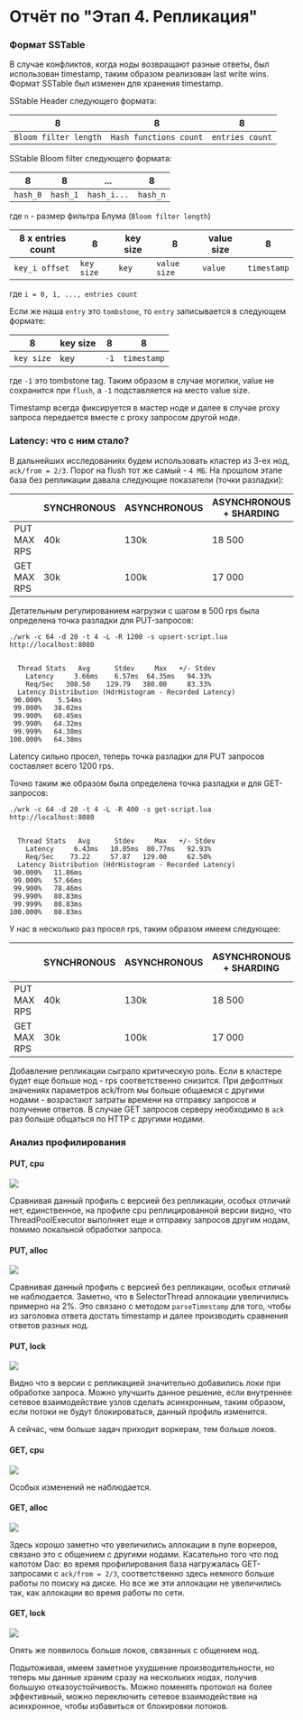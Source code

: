# Отчёт по "Этап 4. Репликация"

### Формат SSTable

В случае конфликтов, когда ноды возвращают разные ответы, был использован timestamp, таким образом
реализован last write wins. Формат SSTable был изменен для хранения timestamp.

SStable Header следующего формата:

| 8                     | 8                      | 8               |
|-----------------------|------------------------|-----------------|
| `Bloom filter length` | `Hash functions count` | `entries count` |

SStable Bloom filter следующего формата:

| 8      | 8      | ...       | 8      |
|--------|--------|-----------|--------|
| `hash_0` | `hash_1` | `hash_i...` | `hash_n` |

где `n` - размер фильтра Блума (`Bloom filter length`)

| 8 x entries count    | 8         | key size | 8           | value size | 8         |
|----------------------|-----------|----------|-------------|------------|-----------|
| `key_i offset` | `key size` | `key`      | `value size` | `value`      | `timestamp` |

где `i = 0, 1, ..., entries count`

Если же наша `entry` это `tombstone`, то `entry` записывается в следующем формате:

| 8         | key size | 8   | 8           |
|-----------|----------|-----|-------------|
| `key size` | key      | `-1` | `timestamp` |

где `-1` это tombstone tag. Таким образом в случае могилки, value не сохранится при `flush`, а `-1` подставляется на место value size.

Timestamp всегда фиксируется в мастер ноде и далее в случае proxy запроса передается вместе с proxy запросом другой ноде. 


### Latency: что с ним стало?

В дальнейших исследованиях будем использовать кластер из 3-ех нод, `ack/from = 2/3`. Порог на flush тот же самый - `4 МБ`. На прошлом этапе база без репликации давала следующие показатели (точки разладки):

|             | SYNCHRONOUS | ASYNCHRONOUS | ASYNCHRONOUS + SHARDING |
|-------------|-------------|--------------|-------------------------|
| PUT MAX RPS | 40k         | 130k         | 18 500                  |
| GET MAX RPS | 30k         | 100k         | 17 000                  |   


Детательным регулированием нагрузки с шагом в 500 rps была определена точка разладки для PUT-запросов:

```
./wrk -c 64 -d 20 -t 4 -L -R 1200 -s upsert-script.lua http://localhost:8080


  Thread Stats   Avg      Stdev     Max   +/- Stdev
    Latency     3.66ms    6.57ms  64.35ms   94.33%
    Req/Sec   308.50    129.79   380.00     83.33%
  Latency Distribution (HdrHistogram - Recorded Latency)
 90.000%    5.54ms
 99.000%   38.02ms
 99.900%   60.45ms
 99.990%   64.32ms
 99.999%   64.38ms
100.000%   64.38ms
```

Latency сильно просел, теперь точка разладки для PUT запросов составляет всего 1200 rps. 

Точно таким же образом была определена точка разладки и для GET-запросов:

```
./wrk -c 64 -d 20 -t 4 -L -R 400 -s get-script.lua http://localhost:8080


  Thread Stats   Avg      Stdev     Max   +/- Stdev
    Latency     6.43ms   10.05ms  80.77ms   92.93%
    Req/Sec    73.22     57.87   129.00     62.50%
  Latency Distribution (HdrHistogram - Recorded Latency)
 90.000%   11.86ms
 99.000%   57.66ms
 99.900%   78.46ms
 99.990%   80.83ms
 99.999%   80.83ms
100.000%   80.83ms
```

У нас в несколько раз просел rps, таким образом имеем следующее:

|             | SYNCHRONOUS | ASYNCHRONOUS | ASYNCHRONOUS + SHARDING | ASYNCHRONOUS + SHARDING + REPLICATION |
|-------------|-------------|--------------|-------------------------|---------------------------------------|
| PUT MAX RPS | 40k         | 130k         | 18 500                  | 1200                                  |
| GET MAX RPS | 30k         | 100k         | 17 000                  | 400                                   |

Добавление репликации сыграло критическую роль. Если в кластере будет еще больше нод - rps соответственно снизится. 
При дефолтных значениях параметров ack/from мы больше общаемся с другими нодами - возрастают затраты времени на 
отправку запросов и получение ответов. В случае GET запросов серверу необходимо в `ack` раз больше общаться по HTTP с другими нодами. 


### Анализ профилирования


#### PUT, cpu

![](../wrk_results/stage4/imgs/profile-cpu-put.png)

Сравнивая данный профиль с версией без репликации, особых отличий нет, единственное, на профиле cpu реплицированной
версии видно, что ThreadPoolExecutor выполняет еще и отправку запросов другим нодам, помимо локальной обработки запроса. 


#### PUT, alloc

![](../wrk_results/stage4/imgs/profile-alloc-put.png)

Сравнивая данный профиль с версией без репликации, особых отличий не наблюдается. 
Заметно, что в SelectorThread аллокации увеличились примерно на 2%. Это связано с методом
`parseTimestamp` для того, чтобы из заголовка ответа достать timestamp и далее производить сравнения
ответов разных нод. 

#### PUT, lock

![](../wrk_results/stage4/imgs/profile-lock-put.png)

Видно что в версии с репликацией значительно добавились локи при обработке запроса.
Можно улучшить данное решение, если внутреннее сетевое взаимодействие узлов сделать асинхронным, 
таким образом, если потоки не будут блокироваться, данный профиль изменится.

А сейчас, чем больше задач приходит воркерам, тем больше локов. 

#### GET, cpu

![](../wrk_results/stage4/imgs/profile-cpu-get.png)

Особых изменений не наблюдается. 

#### GET, alloc

![](../wrk_results/stage4/imgs/profile-alloc-get.png)

Здесь хорошо заметно что увеличились аллокации в пуле воркеров, связано это с общением с другими нодами.
Касательно того что под капотом Dao: во время профилирования база нагружалась 
GET-запросами с `ack/from = 2/3`, соответственно здесь немного больше работы по поиску на диске. Но все же эти аллокации не увеличились так, как аллокации во время работы по сети. 

#### GET, lock

![](../wrk_results/stage4/imgs/profile-lock-get.png)

Опять же появилось больше локов, связанных с общением нод. 


Подытоживая, имеем заметное ухудшение производительности, но теперь мы данные храним сразу на нескольких нодах, получив большую
отказоустойчивость. Можно поменять протокол на более эффективный,
можно переключить сетевое взаимодействие на асинхронное, чтобы избавиться
от блокировки потоков. 